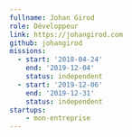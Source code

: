 ```yaml
---
fullname: Johan Girod
role: Développeur
link: https://johangirod.com
github: johangirod
missions:
  - start: '2018-04-24'
    end: '2019-12-04'
    status: independent
  - start: '2019-12-06'
    end: '2019-12-31'
    status: independent
startups:
    - mon-entreprise
---
```

